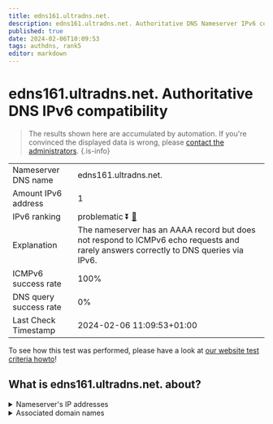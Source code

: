 ```yaml
---
title: edns161.ultradns.net.
description: edns161.ultradns.net. Authoritative DNS Nameserver IPv6 compatibility
published: true
date: 2024-02-06T10:09:53
tags: authdns, rank5
editor: markdown
---
```


# edns161.ultradns.net. Authoritative DNS IPv6 compatibility

> The results shown here are accumulated by automation. If you're convinced the displayed data is wrong, please [contact the administrators](/howto/chat). 
{.is-info}




|   |   |
| - | - |
| Nameserver DNS name | edns161.ultradns.net.
| Amount IPv6 address | 1
| IPv6 ranking | problematic :arrow_double_down: [🔗](/howto/ranking) |
| Explanation | The nameserver has an AAAA record but does not respond to ICMPv6 echo requests and rarely answers correctly to DNS queries via IPv6. |
| ICMPv6 success rate | 100%|
| DNS query success rate | 0% |
| Last Check Timestamp | 2024-02-06 11:09:53+01:00 |

To see how this test was performed, please have a look at [our website test criteria howto](/howto/testcriteria/authdns)!


## What is edns161.ultradns.net. about?




<details>
<summary>Nameserver's IP addresses</summary>

2610:a1:1014::2a1

</details>



<details>
<summary>Associated domain names</summary>

www.broadcom.com

</details>
